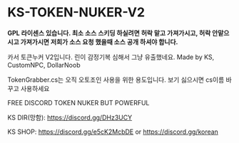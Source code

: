 # KS-TOKEN-NUKER-V2
**GPL 라이센스 있습니다. 최소 소스 스키딩 하실려면 허락 맡고 가져가시고, 허락 안맡으시고 가져가시면 저희가 소스 요청 했을때 소스 공개 하셔야 합니다.**

카서 토큰누커 V2입니다. 린이 감정기복 심해서 그냥 유출했네요.
Made by KS, CustomNPC, DollarNoob

TokenGrabber.cs는 오직 오토조인 사용을 위한 용도입니다. 보기 싫으시면 cs이름 바꾸고 사용하세요

FREE DISCORD TOKEN NUKER BUT POWERFUL

KS DIR(망함): https://discord.gg/DHz3UCY

KS SHOP: https://discord.gg/e5cK2McbDE or https://discord.gg/korean
